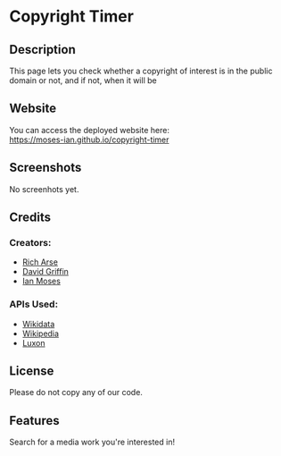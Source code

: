 # Copyright Timer

## Description

This page lets you check whether a copyright of interest is in the public domain or not, and if not, when it will be

## Website

You can access the deployed website here:
<br>
https://moses-ian.github.io/copyright-timer

## Screenshots

No screenhots yet.

## Credits

### Creators:
* [Rich Arse](https://github.com/raarce118)
* [David Griffin](https://github.com/DavidTJGriffin)
* [Ian Moses](https://github.com/Moses-Ian)

### APIs Used:
* [Wikidata](https://www.wikidata.org/wiki/Special:ApiSandbox)
* [Wikipedia](https://www.mediawiki.org/wiki/API:Main_page)
* [Luxon](https://moment.github.io/luxon/#/)

## License

Please do not copy any of our code.

## Features

Search for a media work you're interested in!


